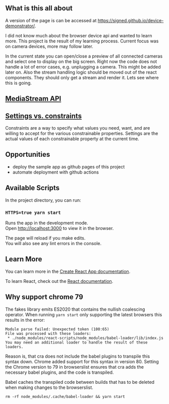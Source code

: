 ## What is this all about

A version of the page is can be accessed at https://signed.github.io/device-demonstrator/.

I did not know much about the browser device api and wanted to learn more.
This project is the result of my learning process.
Current focus was on camera devices, more may follow later.

In the current state you can open/close a preview of all connected cameras and select one to display on the big screen.
Right now the code does not handle a lot of error cases, e.g. unplugging a camera.
This might be added later on.
Also the stream handling logic should be moved out of the react components.
They should only get a stream and render it.
Lets see where this is going.

## [MediaStream API](https://developer.mozilla.org/en-US/docs/Web/API/Media_Streams_API)

## [Settings vs. constraints](https://developer.mozilla.org/en-US/docs/Web/API/Media_Streams_API/Constraints)

Constraints are a way to specify what values you need, want, and are willing to accept for the various constrainable properties.
Settings are the actual values of each constrainable property at the current time.

## Opportunities

- deploy the sample app as github pages of this project
- automate deployment with github actions

## Available Scripts

In the project directory, you can run:

### `HTTPS=true yarn start`

Runs the app in the development mode.<br>
Open [http://localhost:3000](http://localhost:3000) to view it in the browser.

The page will reload if you make edits.<br>
You will also see any lint errors in the console.

## Learn More

You can learn more in the [Create React App documentation](https://facebook.github.io/create-react-app/docs/getting-started).

To learn React, check out the [React documentation](https://reactjs.org/).

## Why support chrome 79

The fakes library emits ES2020 that contains the nullish coalescing operator.
When running `yarn start` only supporting the latest browsers this results in the error:

```
Module parse failed: Unexpected token (100:65)
File was processed with these loaders:
 * ./node_modules/react-scripts/node_modules/babel-loader/lib/index.js
You may need an additional loader to handle the result of these loaders.
```

Reason is, that cra does not include the babel plugins to transpile this syntax down.
Chrome added support for this syntax in version 80.
Setting the Chrome version to 79 in browserslist ensures that cra adds the necessary babel plugins, and the code is transpiled.

Babel caches the transpiled code between builds that has to be deleted when making changes to the browserslist.

```shell
rm -rf node_modules/.cache/babel-loader && yarn start
```
